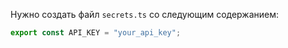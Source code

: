 Нужно создать файл `secrets.ts` со следующим содержанием:

```ts
export const API_KEY = "your_api_key";
```
